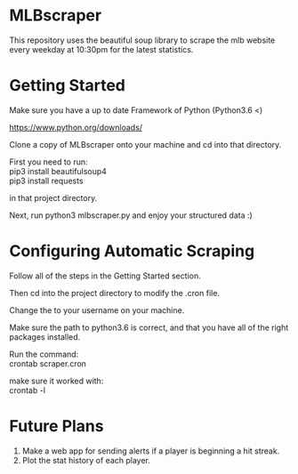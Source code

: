 # MLBscraper

This repository uses the beautiful soup library to scrape the mlb website every weekday at 10:30pm for the latest statistics. 

# Getting Started

Make sure you have a up to date Framework of Python (Python3.6 <)

https://www.python.org/downloads/

Clone a copy of MLBscraper onto your machine and
cd into that directory.

First you need to run:  
pip3 install beautifulsoup4  
pip3 install requests

in that project directory.

Next, run python3 mlbscraper.py and enjoy your
structured data :)

# Configuring Automatic Scraping

Follow all of the steps in the Getting Started section. 

Then cd into the project directory to modify the .cron file. 

Change the <username> to your username on your machine. 
	
Make sure the path to python3.6 is correct, and that you have all of
the right packages installed. 

Run the command:  
crontab scraper.cron 

make sure it worked with:  
crontab -l

# Future Plans
 
1. Make a web app for sending alerts if a player is 
	beginning a hit streak.  
2. Plot the stat history of each player.
